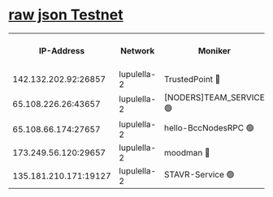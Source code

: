 [raw json Testnet](https://rpc-check.jaclalt.stavr.tech/jaclalt/rpc-jaclalt-result.json)
=

<table><tr><th>IP-Address</th><th>Network</th><th>Moniker</th><th>Latest Block Height</th><th>Earliest Block Height</th><th>Catching Up</th><th>Tx Index</th><th>Voting Power</th><th>Scan Time</th></tr><tr><td>142.132.202.92:26857</td><td>lupulella-2</td><td>TrustedPoint 🔴</td><td>6525981</td><td>6282001</td><td>False</td><td>off</td><td>5</td><td>2024-02-05T11:24:58.625286748UTC</td></tr><tr><td>65.108.226.26:43657</td><td>lupulella-2</td><td>[NODERS]TEAM_SERVICE 🟢</td><td>6525981</td><td>6282001</td><td>False</td><td>on</td><td>0</td><td>2024-02-05T11:24:59.077163018UTC</td></tr><tr><td>65.108.66.174:27657</td><td>lupulella-2</td><td>hello-BccNodesRPC 🟢</td><td>6525980</td><td>6394001</td><td>False</td><td>on</td><td>0</td><td>2024-02-05T11:24:56.009467379UTC</td></tr><tr><td>173.249.56.120:29657</td><td>lupulella-2</td><td>moodman 🔴</td><td>6525981</td><td>6425980</td><td>False</td><td>off</td><td>940134</td><td>2024-02-05T11:24:58.359742523UTC</td></tr><tr><td>135.181.210.171:19127</td><td>lupulella-2</td><td>STAVR-Service 🟢</td><td>6525979</td><td>6522001</td><td>False</td><td>on</td><td>0</td><td>2024-02-05T11:24:47.397098586UTC</td></tr></table>
